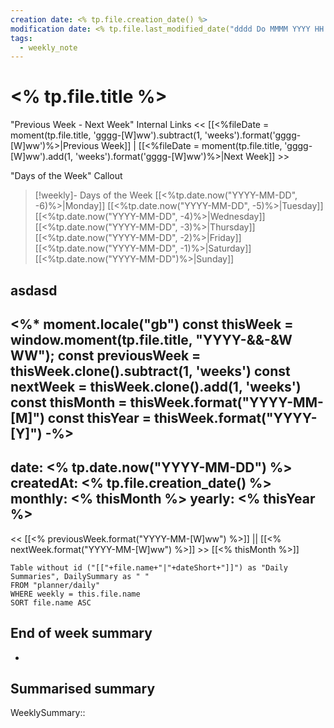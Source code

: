 ```yaml
---
creation date: <% tp.file.creation_date() %>
modification date: <% tp.file.last_modified_date("dddd Do MMMM YYYY HH:mm:ss") %>
tags:
  - weekly_note
---
```


# <% tp.file.title %>

"Previous Week - Next Week" Internal Links
<< [[<%fileDate = moment(tp.file.title, 'gggg-[W]ww').subtract(1, 'weeks').format('gggg-[W]ww')%>|Previous Week]] | [[<%fileDate = moment(tp.file.title, 'gggg-[W]ww').add(1, 'weeks').format('gggg-[W]ww')%>|Next Week]] >>

"Days of the Week" Callout
> [!weekly]- Days of the Week
> [[<%tp.date.now("YYYY-MM-DD", -6)%>|Monday]]
> [[<%tp.date.now("YYYY-MM-DD", -5)%>|Tuesday]]
> [[<%tp.date.now("YYYY-MM-DD", -4)%>|Wednesday]]
> [[<%tp.date.now("YYYY-MM-DD", -3)%>|Thursday]]
> [[<%tp.date.now("YYYY-MM-DD", -2)%>|Friday]]
> [[<%tp.date.now("YYYY-MM-DD", -1)%>|Saturday]]
> [[<%tp.date.now("YYYY-MM-DD")%>|Sunday]]



## asdasd

<%*
moment.locale("gb")
const thisWeek = window.moment(tp.file.title, "YYYY-&&-&W WW");
const previousWeek = thisWeek.clone().subtract(1, 'weeks')
const nextWeek = thisWeek.clone().add(1, 'weeks')
const thisMonth = thisWeek.format("YYYY-MM-[M]")
const thisYear = thisWeek.format("YYYY-[Y]")
-%>
---
date: <% tp.date.now("YYYY-MM-DD") %>
createdAt: <% tp.file.creation_date() %>
monthly: <% thisMonth %>
yearly: <% thisYear %>
---

<< [[<% previousWeek.format("YYYY-MM-[W]ww") %>]] || [[<% nextWeek.format("YYYY-MM-[W]ww") %>]] >>
[[<% thisMonth %>]]

```dataview
Table without id ("[["+file.name+"|"+dateShort+"]]") as "Daily Summaries", DailySummary as " "
FROM "planner/daily"
WHERE weekly = this.file.name
SORT file.name ASC
```

## End of week summary
- 

**Summarised summary**
- 

WeeklySummary::